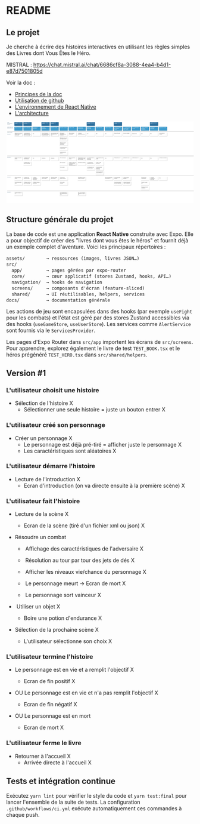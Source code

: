 # README

## Le projet

Je cherche à écrire des histoires interactives en utilisant les règles simples des Livres dont Vous Êtes le Héro.

MISTRAL : <https://chat.mistral.ai/chat/6686cf8a-3088-4ea4-b4d1-e87d7501805d>

Voir la doc :

- [Principes de la doc](docs/README.md)
- [Utilisation de github](docs/github.md)
- [L'environnement de React Native](docs/react-native-env.md)
- [L'architecture](docs/architecture.md)


![Journey](./docs/journey.png)

## Structure générale du projet

La base de code est une application **React Native** construite avec Expo. Elle
a pour objectif de créer des "livres dont vous êtes le héros" et fournit déjà
un exemple complet d'aventure. Voici les principaux répertoires :

```
assets/        → ressources (images, livres JSON…)
src/
  app/         → pages gérées par expo-router
  core/        → cœur applicatif (stores Zustand, hooks, API…)
  navigation/  → hooks de navigation
  screens/     → composants d'écran (feature-sliced)
  shared/      → UI réutilisables, helpers, services
docs/          → documentation générale
```

Les actions de jeu sont encapsulées dans des hooks (par exemple `useFight` pour
les combats) et l'état est géré par des stores Zustand accessibles via des
hooks (`useGameStore`, `useUserStore`). Les services comme `AlertService` sont
fournis via le `ServicesProvider`.

Les pages d'Expo Router dans `src/app` importent les écrans de `src/screens`.
Pour apprendre, explorez également le livre de test `TEST_BOOK.tsx` et le héros
prégénéré `TEST_HERO.tsx` dans `src/shared/helpers`.

## Version #1

### L'utilisateur choisit une histoire

- Sélection de l'histoire X
  - Sélectionner une seule histoire = juste un bouton entrer X

### L'utilisateur créé son personnage

- Créer un personnage X
  - Le personnage est déjà pré-tiré = afficher juste le personnage X
  - Les caractéristiques sont aléatoires X

### L'utilisateur démarre l'histoire

- Lecture de l'introduction X
  - Ecran d'introduction (on va directe ensuite à la première scène) X

### L'utilisateur fait l'histoire

- Lecture de la scène X

  - Ecran de la scène (tiré d'un fichier xml ou json) X

- Résoudre un combat

  - ​ Affichage des caractéristiques de l'adversaire X

  - ​ Résolution au tour par tour des jets de dés X

  - ​ Afficher les niveaux vie/chance du personnage X

  - ​ Le personnage meurt -> Ecran de mort X

  - ​ Le personnage sort vainceur X

- ​ Utiliser un objet X

  - Boire une potion d'endurance X

- Sélection de la prochaine scène X
  - L'utilisateur sélectionne son choix X

### L'utilisateur termine l'histoire

- Le personnage est en vie et a remplit l'objectif X

  - Ecran de fin positif X

- OU Le personnage est en vie et n'a pas remplit l'objectif X

  - Ecran de fin négatif X

- OU Le personnage est en mort
  - Ecran de mort X

### L'utilisateur ferme le livre

- Retourner à l'accueil X
  - Arrivée directe à l'accueil X

## Tests et intégration continue

Exécutez `yarn lint` pour vérifier le style du code et `yarn test:final` pour lancer l'ensemble de la suite de tests. La configuration `.github/workflows/ci.yml` exécute automatiquement ces commandes à chaque push.
